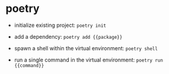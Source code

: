 # poetry

- initialize existing project:
`poetry init`

- add a dependency:
`poetry add {{package}}` 

- spawn a shell within the virtual environment:
`poetry shell`

- run a single command in the virtual environment:
`poetry run {{command}}`
